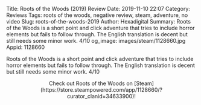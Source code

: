 Title: Roots of the Woods (2019) Review
Date: 2019-11-10 22:07
Category: Reviews
Tags: roots of the woods, negative review, steam, adventure, no video
Slug: roots-of-the-woods-2019
Author: Hexadigital
Summary: Roots of the Woods is a short point and click adventure that tries to include horror elements but fails to follow through. The English translation is decent but still needs some minor work. 4/10
og_image: images/steam/1128660.jpg
Appid: 1128660

Roots of the Woods is a short point and click adventure that tries to include horror elements but fails to follow through. The English translation is decent but still needs some minor work. 4/10

<center>Check out Roots of the Woods on [Steam](https://store.steampowered.com/app/1128660/?curator_clanid=34633900)!</center>